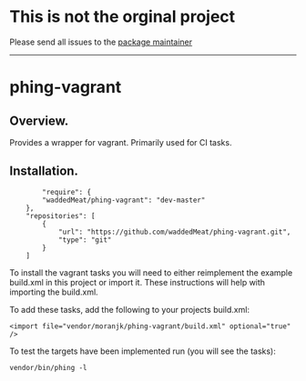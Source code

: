 # This is not the orginal project

Please send all issues to the [package maintainer](https://github.com/nickschuch/phing-vagrant)

-------------------------------------------

phing-vagrant
=======================


## Overview.

Provides a wrapper for vagrant. Primarily used for CI tasks.

## Installation.

```
        "require": {
        "waddedMeat/phing-vagrant": "dev-master"
    },
    "repositories": [
        {
            "url": "https://github.com/waddedMeat/phing-vagrant.git",
            "type": "git"
        }
    ]
```

To install the vagrant tasks you will need to either reimplement the example
build.xml in this project or import it. These instructions will help with
importing the build.xml.


To add these tasks, add the following to your projects build.xml:

```
<import file="vendor/moranjk/phing-vagrant/build.xml" optional="true" />
```

To test the targets have been implemented run (you will see the tasks):

```
vendor/bin/phing -l
```
